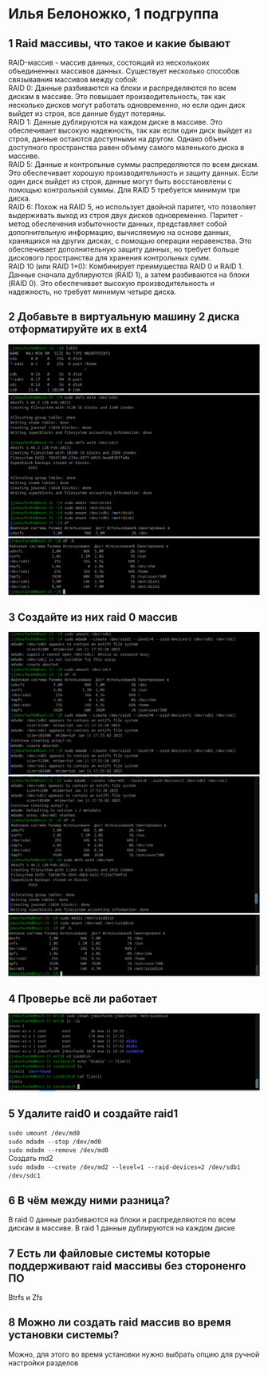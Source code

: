 # Илья Белоножко, 1 подгруппа  
## 1 Raid массивы, что такое и какие бывают  
RAID-массив - массив данных, состоящий из несколькоих объединенных массивов данных. Существует несколько способов связывавния массивов между собой:  
RAID 0: Данные разбиваются на блоки и распределяются по всем дискам в массиве. Это повышает производительность, так как несколько дисков могут работать одновременно, но если один диск выйдет из строя, все данные будут потеряны.  
RAID 1: Данные дублируются на каждом диске в массиве. Это обеспечивает высокую надежность, так как если один диск выйдет из строя, данные остаются доступными на другом.
Однако объем доступного пространства равен объему самого маленького диска в массиве.  
RAID 5: Данные и контрольные суммы распределяются по всем дискам. Это обеспечивает хорошую производительность и защиту данных.
Если один диск выйдет из строя, данные могут быть восстановлены с помощью контрольной суммы. Для RAID 5 требуется минимум три диска.  
RAID 6: Похож на RAID 5, но использует двойной паритет, что позволяет выдерживать выход из строя двух дисков одновременно. Паритет - метод обеспечения избыточности данных,
представляет собой дополнительную информацию, вычисляемую на основе данных, хранящихся на других дисках, с помощью операции неравенства. Это обеспечивает дополнительную защиту данных, но требует больше дискового пространства для хранения контрольных сумм.  
RAID 10 (или RAID 1+0): Комбинирует преимущества RAID 0 и RAID 1. Данные сначала дублируются (RAID 1), а затем разбиваются на блоки (RAID 0). Это обеспечивает высокую производительность и надежность, но требует минимум четыре диска.  

## 2 Добавьте в виртуальную машину 2 диска отформатируйте их в ext4  
![](forTask4_1.png)  
![](forTask4_2.png)  
![](forTask4_3.png)  
## 3 Создайте из них raid 0 массив  
![](forTask4_4.png)  
![](forTask4_5.png)  
![](forTask4_6.png)
## 4 Проверье всё ли работает  
![](forTask4_7.png)
## 5 Удалите raid0 и создайте raid1  
`sudo umount /dev/md0`  
`sudo mdadm --stop /dev/md0`  
`sudo mdadm --remove /dev/md0`  
Создать md2  
`sudo mdadm --create /dev/md2 --level=1 --raid-devices=2 /dev/sdb1 /dev/sdc1`  
## 6 В чём между ними разница?  
В raid 0 данные разбиваются на блоки и распределяются по всем дискам в массиве. В raid 1 данные дублируются на каждом диске  
## 7 Есть ли файловые системы которые поддерживают raid массивы без стороненго ПО  
Btrfs и Zfs
## 8 Можно ли создать raid массив во время установки системы?  
Можно, для этого во время установки нужно выбрать опцию для ручной настройки разделов
